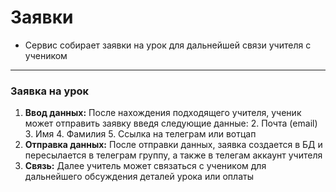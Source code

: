 # Заявки 

* Сервис собирает заявки на урок для дальнейшей связи учителя с учеником

***

### Заявка на урок 
1. **Ввод данных:** После нахождения подходящего учителя, ученик может отправить заявку введя следующие данные:
   2. Почта (email)
   3. Имя
   4. Фамилия
   5. Ссылка на телеграм или вотцап
2. **Отправка данных:** После отправки данных, заявка создается в БД и пересылается в телеграм группу, а также в телегам аккаунт учителя
3. **Связь:** Далее учитель может связаться с учеником для дальнейшего обcуждения деталей урока или оплаты